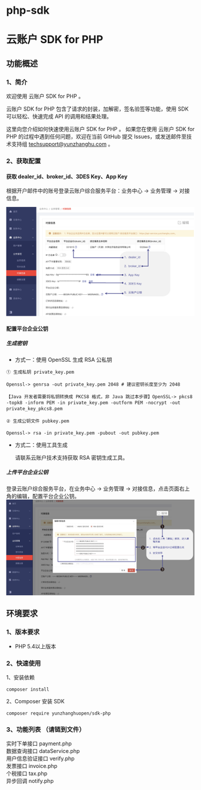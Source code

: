 # php-sdk

# 云账户 SDK for PHP

## 功能概述

### 1、简介

欢迎使用 云账户 SDK for PHP 。

云账户 SDK for PHP 包含了请求的封装，加解密，签名验签等功能，使用 SDK 可以轻松、快速完成 API 的调用和结果处理。

这里向您介绍如何快速使用云账户 SDK for PHP 。 如果您在使用 云账户 SDK for PHP 的过程中遇到任何问题，欢迎在当前 GitHub 提交 Issues，或发送邮件至技术支持组 [techsupport@yunzhanghu.com](mailto:techsupport@yunzhanghu.com) 。

### 2、获取配置

#### **获取 dealer_id、broker_id、3DES Key、App Key**

根据开户邮件中的账号登录云账户综合服务平台：业务中心 -> 业务管理 -> 对接信息。

![获取配置信息](.doc/keyconfig.png)

#### **配置平台企业公钥**

##### **生成密钥**

- 方式一：使用 OpenSSL 生成 RSA 公私钥

```
① ⽣成私钥 private_key.pem

Openssl-> genrsa -out private_key.pem 2048 # 建议密钥⻓度⾄少为 2048

【Java 开发者需要将私钥转换成 PKCS8 格式，非 Java 跳过本步骤】OpenSSL-> pkcs8 -topk8 -inform PEM -in private_key.pem -outform PEM -nocrypt -out private_key_pkcs8.pem

② ⽣成公钥⽂件 pubkey.pem

Openssl-> rsa -in private_key.pem -pubout -out pubkey.pem
```

- 方式二：使用工具生成

  请联系云账户技术支持获取 RSA 密钥生成工具。

##### **上传平台企业公钥**

登录云账户综合服务平台，在业务中心 -> 业务管理 -> 对接信息，点击页面右上角的编辑，配置平台企业公钥。
![配置平台企业公钥信息](.doc/publickeyconfig.png)

## 环境要求

### 1、版本要求

- PHP 5.4以上版本

### 2、快速使用

1、安装依赖

```
composer install
```

2、Composer 安装 SDK

```
composer require yunzhanghuopen/sdk-php
```

### 3、功能列表 （请链到文件）

实时下单接口 payment.php  
数据查询接口 dataService.php   
用户信息验证接口 verify.php   
发票接口 invoice.php  
个税接口 tax.php  
异步回调 notify.php   
